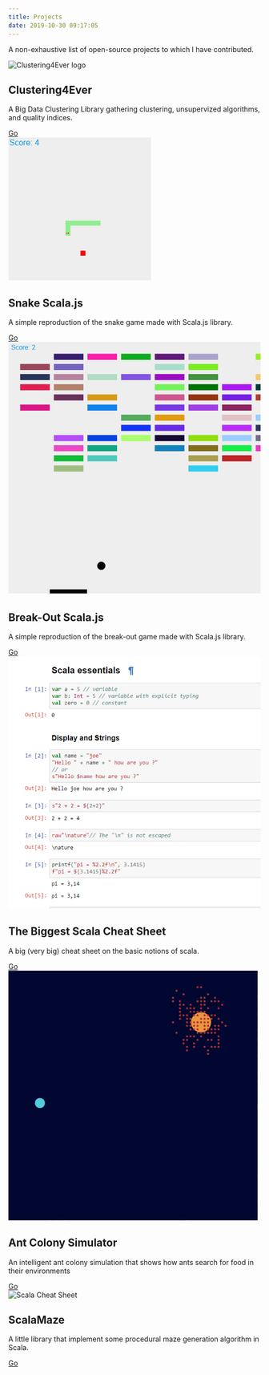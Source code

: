 ```yaml
---
title: Projects
date: 2019-10-30 09:17:05
---
```


A non-exhaustive list of open-source projects to which I have contributed.

<link rel="stylesheet" href="https://stackpath.bootstrapcdn.com/bootstrap/4.3.1/css/bootstrap.min.css" integrity="sha384-ggOyR0iXCbMQv3Xipma34MD+dH/1fQ784/j6cY/iJTQUOhcWr7x9JvoRxT2MZw1T" crossorigin="anonymous">

<script src="https://code.jquery.com/jquery-3.3.1.slim.min.js" integrity="sha384-q8i/X+965DzO0rT7abK41JStQIAqVgRVzpbzo5smXKp4YfRvH+8abtTE1Pi6jizo" crossorigin="anonymous"></script>
<script src="https://cdnjs.cloudflare.com/ajax/libs/popper.js/1.14.7/umd/popper.min.js" integrity="sha384-UO2eT0CpHqdSJQ6hJty5KVphtPhzWj9WO1clHTMGa3JDZwrnQq4sF86dIHNDz0W1" crossorigin="anonymous"></script>
<script src="https://stackpath.bootstrapcdn.com/bootstrap/4.3.1/js/bootstrap.min.js" integrity="sha384-JjSmVgyd0p3pXB1rRibZUAYoIIy6OrQ6VrjIEaFf/nJGzIxFDsf4x0xIM+B07jRM" crossorigin="anonymous"></script>

<link rel="stylesheet" href="../css/projects.css">


<div class="row">

  <div class="col-sm-6">
    <div class="card">
      <div class="img-hover-zoom img-hover-zoom--xyz">
        <img src="https://avatars1.githubusercontent.com/u/31044545?s=400&v=4" class="card-img-top" alt="Clustering4Ever logo">
      </div>
      <div class="card-body">
        <h2 class="card-title">Clustering4Ever</h2>
        <p class="card-text">A Big Data Clustering Library gathering clustering, unsupervized algorithms, and quality indices.</p>
        <a href="https://github.com/Clustering4Ever/Clustering4Ever" class="btn btn-primary btn-sm bg-red">Go</a>
      </div>
    </div>
  </div>

  <div class="col-sm-6 ">
    <div class="card">
    <div class="img-hover-zoom img-hover-zoom--xyz">
      <img src="../images/snake.png" class="card-img-top" alt="Snake">
      </div>
      <div class="card-body">
        <h2 class="card-title">Snake Scala.js</h2>
        <p class="card-text">A simple reproduction of the snake game made with Scala.js library.</p>
        <a href="https://riiswa.github.io/snake-scala.js/" class="btn btn-primary btn-sm bg-red">Go</a>
      </div>
    </div>
  </div>

  <div class="col-sm-6">
    <div class="card">
    <div class="img-hover-zoom img-hover-zoom--xyz">
      <img src="../images/breakout.png" class="card-img-top" alt="Break-out">
      </div>
      <div class="card-body">
        <h2 class="card-title">Break-Out Scala.js</h2>
        <p class="card-text">A simple reproduction of the break-out game made with Scala.js library.</p>
        <a href="https://riiswa.github.io/breakout-scala.js/" class="btn btn-primary btn-sm bg-red">Go</a>
      </div>
    </div>
  </div>

  <div class="col-sm-6">
    <div class="card">
    <div class="img-hover-zoom img-hover-zoom--xyz">
      <img src="../images/scala-cs.png" class="card-img-top" alt="Scala Cheat Sheet">
      </div>
      <div class="card-body">
        <h2 class="card-title">The Biggest Scala Cheat Sheet</h2>
        <p class="card-text">A big (very big) cheat sheet on the basic notions of scala.</p>
        <a href="https://riiswa.github.io/Scala-CheatSheet/" class="btn btn-primary btn-sm bg-red">Go</a>
      </div>
    </div>
  </div>

  <div class="col-sm-6">
    <div class="card">
    <div class="img-hover-zoom img-hover-zoom--xyz">
      <img src="https://github.com/riiswa/colony-ant-simulator/raw/master/screenshot.gif" class="card-img-top" alt="Scala Cheat Sheet">
      </div>
      <div class="card-body">
        <h2 class="card-title">Ant Colony Simulator</h2>
        <p class="card-text">An intelligent ant colony simulation that shows how ants search for food in their environments</p>
        <a href="https://github.com/riiswa/colony-ant-simulator" class="btn btn-primary btn-sm bg-red">Go</a>
      </div>
    </div>
  </div>

  <div class="col-sm-6">
    <div class="card">
    <div class="img-hover-zoom img-hover-zoom--xyz">
      <img src="https://user-images.githubusercontent.com/24685602/57581816-4a8e6e00-74bd-11e9-837e-4c288d382a47.gif" class="card-img-top" alt="Scala Cheat Sheet">
      </div>
      <div class="card-body">
        <h2 class="card-title">ScalaMaze</h2>
        <p class="card-text">A little library that implement some procedural maze generation algorithm in Scala.</p>
        <a href="https://github.com/riiswa/ScalaMaze" class="btn btn-primary btn-sm bg-red">Go</a>
      </div>
    </div>
  </div>
  


</div>

